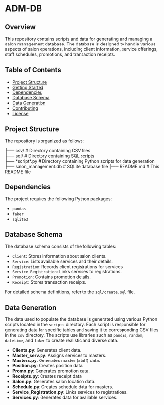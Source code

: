 # ADM-DB

## Overview
This repository contains scripts and data for generating and managing a salon management database. The database is designed to handle various aspects of salon operations, including client information, service offerings, staff schedules, promotions, and transaction receipts.

## Table of Contents
- [Project Structure](#project-structure)
- [Getting Started](#getting-started)
- [Dependencies](#dependencies)
- [Database Schema](#database-schema)
- [Data Generation](#data-generation)
- [Contributing](#contributing)
- [License](#license)

## Project Structure
The repository is organized as follows:

├── csv/ # Directory containing CSV files <br>
├── sql/ # Directory containing SQL scripts  <br>
├── \*script*.py # Directory containing Python scripts for data generation
├── salon_management.db # SQLite database file
├── README.md # This README file

## Dependencies
The project requires the following Python packages:
- `pandas`
- `faker`
- `sqlite3`

## Database Schema
The database schema consists of the following tables:
- `Client`: Stores information about salon clients.
- `Service`: Lists available services and their details.
- `Registration`: Records client registrations for services.
- `Service_Registration`: Links services to registrations.
- `Promotion`: Contains promotion details.
- `Receipt`: Stores transaction receipts.

For detailed schema definitions, refer to the `sql/create.sql` file.

## Data Generation
The data used to populate the database is generated using various Python scripts located in the `scripts` directory. Each script is responsible for generating data for specific tables and saving it to corresponding CSV files in the `csv` directory. The scripts use libraries such as `pandas`, `random`, `datetime`, and `faker` to create realistic and diverse data.

- **Clients.py**: Generates client data.
- **Master_serv.py**: Assigns services to masters.
- **Masters.py**: Generates master (staff) data.
- **Position.py**: Creates position data.
- **Promo.py**: Generates promotion data.
- **Receipts.py**: Creates receipt data.
- **Salon.py**: Generates salon location data.
- **Schedule.py**: Creates schedule data for masters.
- **Service_Registration.py**: Links services to registrations.
- **Services.py**: Generates data for available services.
